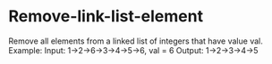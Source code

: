 # Remove-link-list-element
Remove all elements from a linked list of integers that have value val.  Example:  Input:  1->2->6->3->4->5->6, val = 6 Output: 1->2->3->4->5
